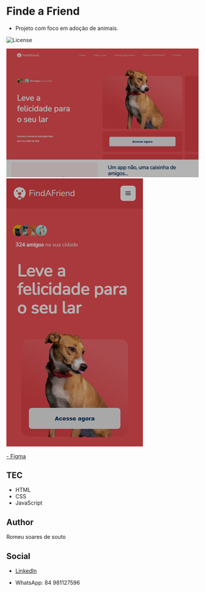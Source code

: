 # Finde a Friend

* Projeto com foco em adoção de animais.

<p>
<img alt="License" src="https://img.shields.io/static/v1?label=license&message=MIT&color=49AA26&labelColor=000000">
</p>

![preview](./src/assets/preview/previewdesktop.png)
![preview](./src/assets/preview/previewmobile.png)

<a href="https://www.figma.com/file/WPD3sxRlMMPplN8FYEILJ3/GCC-%231---FindAFriend-(Community)?node-id=0-1&t=loRVt2TNPCGTccsI-0">- Figma</a>

## TEC

- HTML
- CSS
- JavaScript

## Author

Romeu soares de souto

## Social

* [LinkedIn](https://www.linkedin.com/in/romeu-soares-87749a231/)

* WhatsApp: 84 981127596
